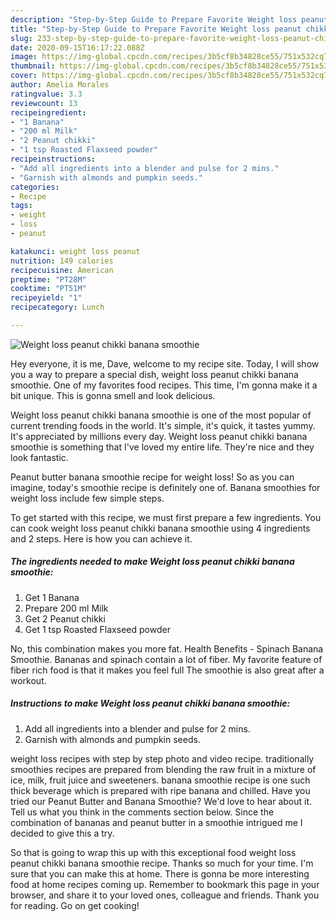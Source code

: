 ```yaml
---
description: "Step-by-Step Guide to Prepare Favorite Weight loss peanut chikki banana smoothie"
title: "Step-by-Step Guide to Prepare Favorite Weight loss peanut chikki banana smoothie"
slug: 233-step-by-step-guide-to-prepare-favorite-weight-loss-peanut-chikki-banana-smoothie
date: 2020-09-15T16:17:22.088Z
image: https://img-global.cpcdn.com/recipes/3b5cf8b34828ce55/751x532cq70/weight-loss-peanut-chikki-banana-smoothie-recipe-main-photo.jpg
thumbnail: https://img-global.cpcdn.com/recipes/3b5cf8b34828ce55/751x532cq70/weight-loss-peanut-chikki-banana-smoothie-recipe-main-photo.jpg
cover: https://img-global.cpcdn.com/recipes/3b5cf8b34828ce55/751x532cq70/weight-loss-peanut-chikki-banana-smoothie-recipe-main-photo.jpg
author: Amelia Morales
ratingvalue: 3.3
reviewcount: 13
recipeingredient:
- "1 Banana"
- "200 ml Milk"
- "2 Peanut chikki"
- "1 tsp Roasted Flaxseed powder"
recipeinstructions:
- "Add all ingredients into a blender and pulse for 2 mins."
- "Garnish with almonds and pumpkin seeds."
categories:
- Recipe
tags:
- weight
- loss
- peanut

katakunci: weight loss peanut 
nutrition: 149 calories
recipecuisine: American
preptime: "PT28M"
cooktime: "PT51M"
recipeyield: "1"
recipecategory: Lunch

---
```



![Weight loss peanut chikki banana smoothie](https://img-global.cpcdn.com/recipes/3b5cf8b34828ce55/751x532cq70/weight-loss-peanut-chikki-banana-smoothie-recipe-main-photo.jpg)

Hey everyone, it is me, Dave, welcome to my recipe site. Today, I will show you a way to prepare a special dish, weight loss peanut chikki banana smoothie. One of my favorites food recipes. This time, I'm gonna make it a bit unique. This is gonna smell and look delicious.

Weight loss peanut chikki banana smoothie is one of the most popular of current trending foods in the world. It's simple, it's quick, it tastes yummy. It's appreciated by millions every day. Weight loss peanut chikki banana smoothie is something that I've loved my entire life. They're nice and they look fantastic.

Peanut butter banana smoothie recipe for weight loss! So as you can imagine, today&#39;s smoothie recipe is definitely one of. Banana smoothies for weight loss include few simple steps.


To get started with this recipe, we must first prepare a few ingredients. You can cook weight loss peanut chikki banana smoothie using 4 ingredients and 2 steps. Here is how you can achieve it.

<!--inarticleads1-->

##### The ingredients needed to make Weight loss peanut chikki banana smoothie:

1. Get 1 Banana
1. Prepare 200 ml Milk
1. Get 2 Peanut chikki
1. Get 1 tsp Roasted Flaxseed powder


No, this combination makes you more fat. Health Benefits - Spinach Banana Smoothie. Bananas and spinach contain a lot of fiber. My favorite feature of fiber rich food is that it makes you feel full The smoothie is also great after a workout. 

<!--inarticleads2-->

##### Instructions to make Weight loss peanut chikki banana smoothie:

1. Add all ingredients into a blender and pulse for 2 mins.
1. Garnish with almonds and pumpkin seeds.


weight loss recipes with step by step photo and video recipe. traditionally smoothies recipes are prepared from blending the raw fruit in a mixture of ice, milk, fruit juice and sweeteners. banana smoothie recipe is one such thick beverage which is prepared with ripe banana and chilled. Have you tried our Peanut Butter and Banana Smoothie? We&#39;d love to hear about it. Tell us what you think in the comments section below. Since the combination of bananas and peanut butter in a smoothie intrigued me I decided to give this a try. 

So that is going to wrap this up with this exceptional food weight loss peanut chikki banana smoothie recipe. Thanks so much for your time. I'm sure that you can make this at home. There is gonna be more interesting food at home recipes coming up. Remember to bookmark this page in your browser, and share it to your loved ones, colleague and friends. Thank you for reading. Go on get cooking!
